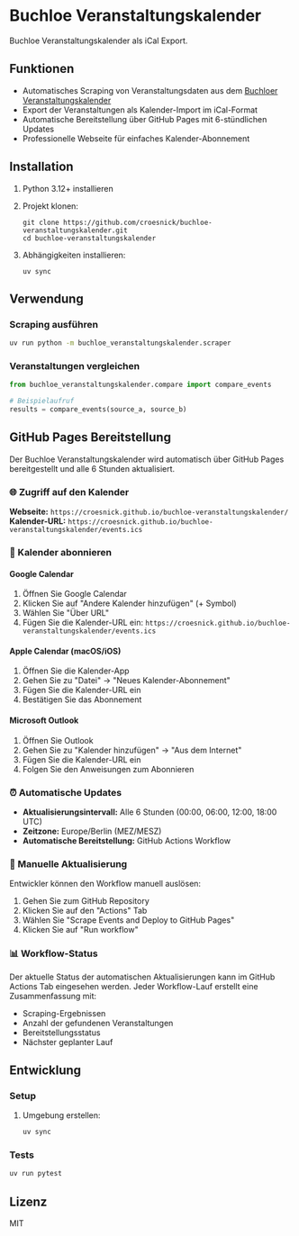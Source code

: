 # Buchloe Veranstaltungskalender

Buchloe Veranstaltungskalender als iCal Export.

## Funktionen

- Automatisches Scraping von Veranstaltungsdaten aus dem [Buchloer Veranstaltungskalender](https://www.buchloe.de/freizeit-tourismus/veranstaltungen/)
- Export der Veranstaltungen als Kalender-Import im iCal-Format
- Automatische Bereitstellung über GitHub Pages mit 6-stündlichen Updates
- Professionelle Webseite für einfaches Kalender-Abonnement

## Installation

1. Python 3.12+ installieren
2. Projekt klonen:

   ```shell
   git clone https://github.com/croesnick/buchloe-veranstaltungskalender.git
   cd buchloe-veranstaltungskalender
   ```

3. Abhängigkeiten installieren:

   ```shell
   uv sync
   ```

## Verwendung

### Scraping ausführen

```bash
uv run python -m buchloe_veranstaltungskalender.scraper
```

### Veranstaltungen vergleichen

```python
from buchloe_veranstaltungskalender.compare import compare_events

# Beispielaufruf
results = compare_events(source_a, source_b)
```

## GitHub Pages Bereitstellung

Der Buchloe Veranstaltungskalender wird automatisch über GitHub Pages bereitgestellt und alle 6 Stunden aktualisiert.

### 🌐 Zugriff auf den Kalender

**Webseite:** `https://croesnick.github.io/buchloe-veranstaltungskalender/`
**Kalender-URL:** `https://croesnick.github.io/buchloe-veranstaltungskalender/events.ics`

### 📅 Kalender abonnieren

#### Google Calendar

1. Öffnen Sie Google Calendar
2. Klicken Sie auf "Andere Kalender hinzufügen" (+ Symbol)
3. Wählen Sie "Über URL"
4. Fügen Sie die Kalender-URL ein: `https://croesnick.github.io/buchloe-veranstaltungskalender/events.ics`

#### Apple Calendar (macOS/iOS)

1. Öffnen Sie die Kalender-App
2. Gehen Sie zu "Datei" → "Neues Kalender-Abonnement"
3. Fügen Sie die Kalender-URL ein
4. Bestätigen Sie das Abonnement

#### Microsoft Outlook

1. Öffnen Sie Outlook
2. Gehen Sie zu "Kalender hinzufügen" → "Aus dem Internet"
3. Fügen Sie die Kalender-URL ein
4. Folgen Sie den Anweisungen zum Abonnieren

### ⏰ Automatische Updates

- **Aktualisierungsintervall:** Alle 6 Stunden (00:00, 06:00, 12:00, 18:00 UTC)
- **Zeitzone:** Europe/Berlin (MEZ/MESZ)
- **Automatische Bereitstellung:** GitHub Actions Workflow

### 🔧 Manuelle Aktualisierung

Entwickler können den Workflow manuell auslösen:

1. Gehen Sie zum GitHub Repository
2. Klicken Sie auf den "Actions" Tab
3. Wählen Sie "Scrape Events and Deploy to GitHub Pages"
4. Klicken Sie auf "Run workflow"

### 📊 Workflow-Status

Der aktuelle Status der automatischen Aktualisierungen kann im GitHub Actions Tab eingesehen werden. Jeder Workflow-Lauf erstellt eine Zusammenfassung mit:

- Scraping-Ergebnissen
- Anzahl der gefundenen Veranstaltungen
- Bereitstellungsstatus
- Nächster geplanter Lauf

## Entwicklung

### Setup

1. Umgebung erstellen:

   ```bash
   uv sync
   ```

### Tests

```bash
uv run pytest
```

## Lizenz

MIT
